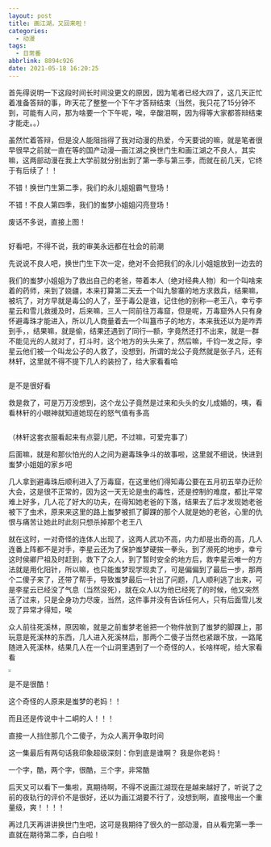 ```yaml
---
layout: post
title: 画江湖，又回来啦！
categories:
  - 动漫
tags:
  - 日常番
abbrlink: 8894c926
date: 2021-05-18 16:20:25
---
```


首先得说明一下这段时间长时间没更文的原因，因为笔者已经大四了，这几天正忙着准备答辩的事，昨天花了整整一个下午才答辩结束（当然，我只花了15分钟不到，可能有人问，那为啥要一个下午呢，唉，辛酸泪啊，因为得等大家都答辩结束才能走。。）

虽然忙着答辩，但是没人能阻挡得了我对动漫的热爱，今天要说的嘛，就是笔者很早很早之前就一直在等的国产动漫—画江湖之换世门生和画江湖之不良人，其实嘛，这两部动漫在我上大学前就分别出到了第一季与第三季，而就在前几天，它终于有后续了！！

不错！换世门生第二季，我们的永儿姐姐霸气登场！

不错！不良人第四季，我们的蚩梦小姐姐闪亮登场！

废话不多说，直接上图！

<img src="https://cdn.makiru.top/images/mmexport1621326784655.jpg" alt="" style="zoom:50%;" />

<!--more-->

好看吧，不得不说，我的审美永远都在社会的前潮

先说说不良人吧，换世门生下次一定，绝对不会把我们的永儿小姐姐放到一边去的

我们的蚩梦小姐姐为了救出自己的老爸，带着本人（绝对经典人物）和一个叫啥来着的药师，来到了娆疆，本来打算第二天去一个叫九黎寨的地方求救兵，结果嘛，被坑了，对方早就是毒公的人了，至于毒公是谁，记住他的别称—老王八，幸亏李星云和雪儿救援及时，后来嘛，三人一同前往万毒窟，但是呢，万毒窟外人只有身怀避毒珠才能进入，所以几人商量着去一个叫簋市子的地方，本来我还以为是咋弄到手，，结果嘛，就是偷，结果还遇到了同行—额，字竟然还打不出来，就是一群不能见光的人就对了，打斗时，这个地方的头头来了，然后嘛，千钧一发之际，李星云他们被一个叫龙公子的人救了，没想到，所谓的龙公子竟然就是张子凡，还有林轩，这里就不得不提下几人的装扮了，给大家看看哈

<img src="https://cdn.makiru.top/images/mmexport1621341576767.jpg" alt="" style="zoom:50%;" />

是不是很好看

救是救了，可是万万没想到，这个龙公子竟然是过来和头头的女儿成婚的，咦，看看林轩的小眼神就知道她现在的怒气值有多高

<img src="https://cdn.makiru.top/images/mmexport1621341589064.jpg" alt="" style="zoom:50%;" />

（林轩这套衣服看起来有点婴儿肥，不过嘛，可爱完事了）

后面嘛，就是和那伙怕光的人之间为避毒珠争斗的故事啦，这里就不细说，快进到蚩梦小姐姐的家乡吧

几人拿到避毒珠后顺利进入了万毒窟，在这里他们得知毒公要在五月初五举办迁阶大会，这是很不正常的，因为这一天无论是虫的毒性，还是控制的难度，都比平常难上好多，几人花了好大的功夫，在得知她老爸的下落，结果去了后才发现她老爸被下了虫术，原来来这里的路上蚩梦被抓了脚踝的那个人就是她的老爸，心里的仇恨与痛苦让她此时此刻只想杀掉那个老王八

就在这时，一对奇怪的连体人出现了，这两人武功不高，内力却是出奇的高，几人连番上阵都不是对手，李星云还为了保护蚩梦硬挨一拳头，到了濒死的地步，幸亏这时侯卿尸祖及时赶到，救下了众人，到了暂时安全的地方后，救李星云唯一的方法就是用化阳针，所以嘛，也只能蚩梦现学现卖了，可是偏偏到了最后一步，那两个二傻子来了，还带了帮手，导致蚩梦最后一针出了问题，几人顺利逃了出来，可是李星云已经没了气息（当然没死），就在众人以为他已经死了的时候，他又突然活了过来，只是全身功力尽废，当然，这件事并没有告诉任何人，只有后面雪儿发现了异常才得知，唉

众人前往死溪林，原因嘛，就是之前蚩梦老爸把一个物件放到了蚩梦的脚踝上，那玩意是死溪林的东西，几人进入死溪林后，那两个二傻子当然也紧跟不放，一路尾随进入死溪林，结果几人在一个山洞里遇到了一个奇怪的人，长啥样呢，给大家看看

<img src="https://cdn.makiru.top/images/截屏2021-05-18 下午8.png" style="zoom: 33%;" />

是不是很酷！

这个奇怪的人原来是蚩梦的老妈！！

而且还是传说中十二峒的人！！！

直接一人挡住那几个二傻子，为众人离开争取时间

这一集最后有两句话我印象超级深刻：你到底是谁啊？   我是你老妈！

一个字，酷，两个字，很酷，三个字，非常酷

后天又可以看下一集啦，真期待啊，不得不说画江湖现在是越来越好了，听说了之前的夜轨行的评价不是很好，还以为画江湖要不行了，没想到啊，直接甩出一个重量级，爽！！！！

再过几天再讲讲换世门生吧，这可是我期待了很久的一部动漫，自从看完第一季一直就在期待第二季，白白啦！